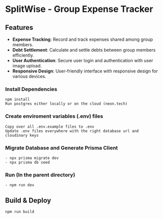 # SplitWise - Group Expense Tracker

## Features

- **Expense Tracking**: Record and track expenses shared among group members.
- **Debt Settlement**: Calculate and settle debts between group members efficiently.
- **User Authentication**: Secure user login and authentication with user image upload.
- **Responsive Design**: User-friendly interface with responsive design for various devices.


### Install Dependencies

```
npm install
Run postgres either locally or on the cloud (neon.tech)
```

### Create enviroment variables (.env) files
```
Copy over all .env.example files to .env
Update .env files everywhere with the right database url and cloudinary keys
```

### Migrate Database and Generate Prisma Client
```
- npx prisma migrate dev
- npx prisma db seed
```

### Run (In the parent directory)

```
- npm run dev
```


## Build & Deploy

```
npm run build
```